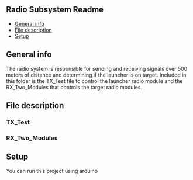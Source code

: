 ## Radio Subsystem Readme 
* [General info](#general-info)
* [File description](#file-description)
* [Setup](#setup)

## General info
The radio system is responsible for sending and receiving signals over 500 meters of distance and determining if the launcher is on target. Included in this folder is the TX_Test file to control the launcher radio module and the RX_Two_Modules that controls the target radio modules.
	
## File description
### TX_Test
	
### RX_Two_Modules
	
## Setup 
You can run this project using arduino

